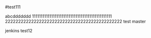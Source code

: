 #test111

abcddddddd
1111111111111111111111111111111111111111111111
222222222222222222222222222222222222222222222
test master



jenkins test12
